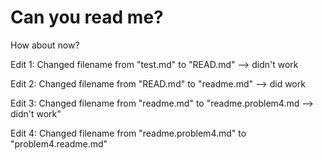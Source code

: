 <h1> Can you read me? </h1>

<p> How about now? </p>
<p>Edit 1: Changed filename from "test.md" to "READ.md" --> didn't work</p>
<p>Edit 2: Changed filename from "READ.md" to "readme.md" --> did work</p>
<p>Edit 3: Changed filename from "readme.md" to "readme.problem4.md --> didn't work"</p>
<p>Edit 4: Changed filename from "readme.problem4.md" to "problem4.readme.md"</p>